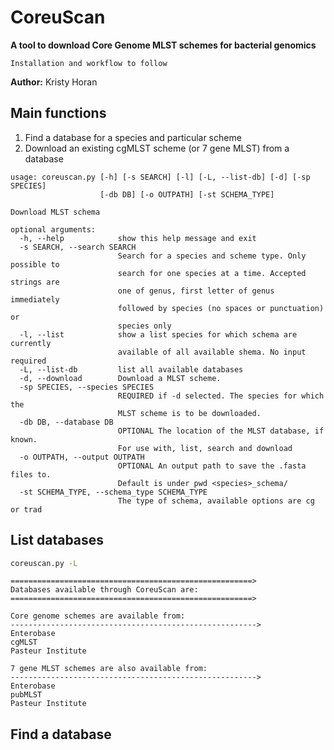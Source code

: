 
CoreuScan
=========
**A tool to download Core Genome MLST schemes for bacterial genomics**

    Installation and workflow to follow

**Author:** Kristy Horan


## Main functions
1. Find a database for a species and particular scheme
2. Download an existing cgMLST scheme (or 7 gene MLST) from a database

```
usage: coreuscan.py [-h] [-s SEARCH] [-l] [-L, --list-db] [-d] [-sp SPECIES]
                    [-db DB] [-o OUTPATH] [-st SCHEMA_TYPE]

Download MLST schema

optional arguments:
  -h, --help            show this help message and exit
  -s SEARCH, --search SEARCH
                        Search for a species and scheme type. Only possible to
                        search for one species at a time. Accepted strings are
                        one of genus, first letter of genus immediately
                        followed by species (no spaces or punctuation) or
                        species only
  -l, --list            show a list species for which schema are currently
                        available of all available shema. No input required
  -L, --list-db         list all available databases
  -d, --download        Download a MLST scheme.
  -sp SPECIES, --species SPECIES
                        REQUIRED if -d selected. The species for which the
                        MLST scheme is to be downloaded.
  -db DB, --database DB
                        OPTIONAL The location of the MLST database, if known.
                        For use with, list, search and download
  -o OUTPATH, --output OUTPATH
                        OPTIONAL An output path to save the .fasta files to.
                        Default is under pwd <species>_schema/
  -st SCHEMA_TYPE, --schema_type SCHEMA_TYPE
                        The type of schema, available options are cg or trad
  ```
## List databases

``` bash
coreuscan.py -L
```

```
======================================================>
Databases available through CoreuScan are:
======================================================>

Core genome schemes are available from:
------------------------------------------------------->
Enterobase
cgMLST
Pasteur Institute

7 gene MLST schemes are also available from:
------------------------------------------------------->
Enterobase
pubMLST
Pasteur Institute
```
## Find a database

